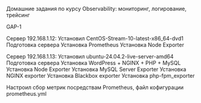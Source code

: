 Домашние задания по курсу Observability: мониторинг, логирование, трейсинг

GAP-1

Сервер 192.168.1.12:
Установил CentOS-Stream-10-latest-x86_64-dvd1
Подготовка сервера
Установка Prometheus
Установка Node Exporter

Сервер 192.168.1.13:
Установил ubuntu-24.04.2-live-server-amd64
Подготовка сервера
Установка WordPress + NGINX + PHP + MySQL
Установка Node Exporter
Установка MySQL Server Exporter
Установка NGINX exporter
Установка Blackbox exporter
Установка php-fpm_exporter

Настроил сбор метрик посредствам Prometheus, файл кофигурации prometheus.yml
